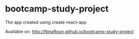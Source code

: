 # bootcamp-study-project
The app created using create-react-app 

Available on: http://NinaRoun.github.io/bootcamp-study-project
